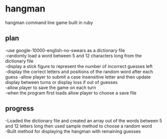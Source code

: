 # hangman  

hangman command line game built in ruby  

## plan  

-use google-10000-english-no-swears as a dictionary file  
-randomly load a word between 5 and 12 characters long from the dictionary file  
-display a stick figure to represent the number of incorrect guesses left  
-display the correct letters and positions of the random word after each guess 
-allow player to submit a case insensitive letter and then update display between turns or display loss if out of guesses  
-allow player to save the game on each turn  
-when the program first loads allow player to choose a save file  

## progress  

-Loaded the dictionary file and created an array out of the words between 5 and 12 letters long then used sample method to choose a random word  
-Built method for displaying the hangman with remaining guesses  